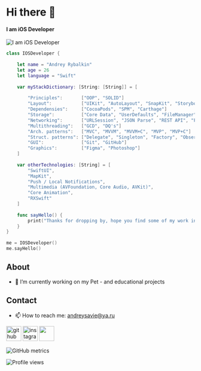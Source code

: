 # Hi there 👋
#### I am iOS Developer
![I am iOS Developer](https://camo.githubusercontent.com/fb9f8045c2a49eec15a7608a6dcac8928a9f92e45bebab3619c9bec17a443c1a/68747470733a2f2f322e62702e626c6f6773706f742e636f6d2f2d45696763415342354b37492f5735373454727a357461492f41414141414141414150452f326967686d464c58576334543679386a6f62595f4c6f4271756930537549364177434c63424741732f73313630302f4b656c6c616e253235324241742532353242576f726b2e676966)

```swift
class IOSDeveloper {
    
    let name = "Andrey Rybalkin"
    let age = 26
    let language = "Swift"
    
    var myStackDictionary: [String: [String]] = [
        
        "Principles":       ["OOP", "SOLID"]
        "Layout":           ["UIKit", "AutoLayout", "SnapKit", "Storyboard"]
        "Dependensies":     ["CocoaPods", "SPM", "Carthage"]
        "Storage":          ["Core Data", "UserDefaults", "FileManager", "Realm"]
        "Networking":       ["URLSession", "JSON Parse", "REST API", "Firebase"]
        "Multithreading":   ["GCD", "DQ's"]
        "Arch. patterns":   ["MVC", "MVVM", "MVVM+C", "MVP", "MVP+C"]
        "Struct. patterns": ["Delegate", "Singleton", "Factory", "Observer", "Facade"]
        "GUI":              ["Git", "GitHub"]
        "Graphics":         ["Figma", "Photoshop"]
    ]
    
    var otherTechnologies: [String] = [
        "SwiftUI",
        "MapKit",
        "Push / Local Notifications",
        "Multimedia (AVFoundation, Core Audio, AVKit)",
        "Core Animation",
        "RXSwift"
    ]
    
    func sayHello() {
        print("Thanks for dropping by, hope you find some of my work interesting.")
    }
}
    
me = IOSDeveloper()
me.sayHello()
```

## About
- 🔭 I’m currently working on my Pet - and educational projects

## Contact
- 📫 How to reach me: andreysavie@ya.ru 


[<img src='https://cdn.jsdelivr.net/npm/simple-icons@7.4.0/icons/github.svg' alt='github' height='40'>](https://github.com/andreysavie)  [<img src='https://cdn.jsdelivr.net/npm/simple-icons@7.4.0/icons/instagram.svg' alt='instagram' height='40'>](https://www.instagram.com/andreysavie/)  [<img src='https://cdn.jsdelivr.net/npm/simple-icons@7.4.0/icons/telegram.svg' height='40'>](https://www.t.me/andreysavie)  

![GitHub metrics](https://metrics.lecoq.io/andreysavie)  

![Profile views](https://gpvc.arturio.dev/andreysavie)  
